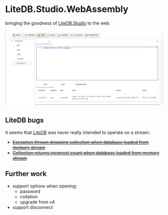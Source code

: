 # LiteDB.Studio.WebAssembly
bringing the goodness of [LiteDB.Studio](https://github.com/mbdavid/LiteDB.Studio) to the web

![screenshot](screenshot.png)

## LiteDB bugs
It seems that [_LiteDB_](https://github.com/mbdavid/LiteDB) was never really intended to operate on a stream:
* ~~[Exception thrown dropping collection when database loaded from memory stream](https://github.com/mbdavid/LiteDB/issues/2247)~~
* ~~[Collection returns incorrect count when database loaded from memory stream](https://github.com/mbdavid/LiteDB/issues/2248)~~

## Further work
* support options when opening:
  * password
  * collation
  * upgrade from v4
* support disconnect
